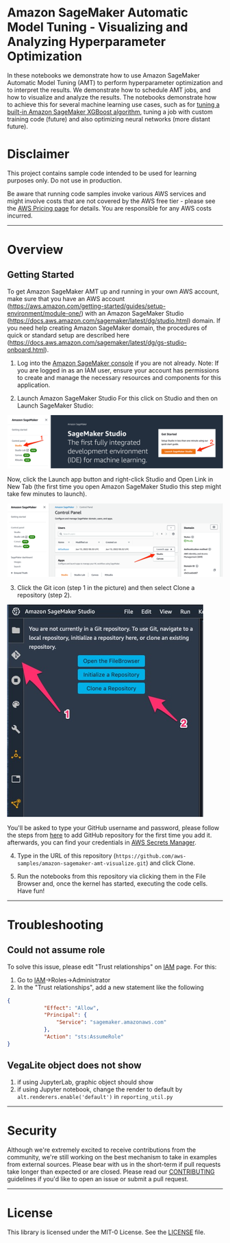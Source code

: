#  Amazon SageMaker Automatic Model Tuning - Visualizing and Analyzing Hyperparameter Optimization

In these notebooks we demonstrate how to use Amazon SageMaker Automatic Model Tuning (AMT) to perform hyperparameter optimization and to interpret the results. We demonstrate how to schedule AMT jobs, and how to visualize and analyze the results. The notebooks demonstrate how to achieve this for several machine learning use cases, such as for [tuning a built-in Amazon SageMaker XGBoost algorithm](1_tuning_of_builtin_xgboost.ipynb), tuning a job with custom training code (future) and also optimizing neural networks (more distant future).

# Disclaimer

This project contains sample code intended to be used for learning purposes only. Do not use in production.

Be aware that running code samples invoke various AWS services and might involve costs that are not covered by the AWS free tier - please see the [AWS Pricing page](https://aws.amazon.com/pricing/) for details. You are responsible for any AWS costs incurred.

---

# Overview

## Getting Started

To get Amazon SageMaker AMT up and running in your own AWS account, make sure that you have an AWS account (https://aws.amazon.com/getting-started/guides/setup-environment/module-one/) with an Amazon SageMaker Studio (https://docs.aws.amazon.com/sagemaker/latest/dg/studio.html) domain. If you need help creating Amazon SageMaker domain, the procedures of quick or standard setup are described here (https://docs.aws.amazon.com/sagemaker/latest/dg/gs-studio-onboard.html). 

1. Log into the [Amazon SageMaker console](https://console.aws.amazon.com/sagemaker/) if you are not already.
Note: If you are logged in as an IAM user, ensure your account has permissions to create and manage the necessary resources and components for this application.

2. Launch Amazon SageMaker Studio
For this click on Studio and then on Launch SageMaker Studio:

![SageMaker Studio 1](/img/open_sm_studio_1.png)

Now, click the Launch app button and right-click Studio and Open Link in New Tab (the first time you open Amazon SageMaker Studio this step might take few minutes to launch).

![SageMaker Studio 2](/img/open_sm_studio_2.png)

3. Click the Git icon (step 1 in the picture) and then select Clone a repository (step 2).

![SageMaker Studio Git](/img/smstudio_clone_repo_steps.jpeg)

You'll be asked to type your GitHub username and password, please follow the steps from [here](https://docs.aws.amazon.com/sagemaker/latest/dg/nbi-git-resource.html) to add GitHub repository for the first time you add it. afterwards, you can find your credentials in [AWS Secrets Manager](https://console.aws.amazon.com/secretsmanager).

4. Type in the URL of this repository (`https://github.com/aws-samples/amazon-sagemaker-amt-visualize.git`) and click Clone.

5. Run the notebooks from this repository via clicking them in the File Browser and, once the kernel has started, executing the code cells. Have fun! 

---

# Troubleshooting

## Could not assume role

To solve this issue, please edit "Trust relationships" on [IAM](https://console.aws.amazon.com/iam) page. For this:
1. Go to [IAM](https://console.aws.amazon.com/iam)->Roles->Administrator
3. In the "Trust relationships", add a new statement like the following

```json
{
            "Effect": "Allow",
            "Principal": {
                "Service": "sagemaker.amazonaws.com"
            },
            "Action": "sts:AssumeRole"
}
```


## VegaLite object does not show

1. if using JupyterLab, graphic object should show
2. if using Jupyter notebook, change the render to default by `alt.renderers.enable('default')` in `reporting_util.py`

---

# Security

Although we're extremely excited to receive contributions from the community, we're still working on the best mechanism to take in examples from external sources. Please bear with us in the short-term if pull requests take longer than expected or are closed. Please read our [CONTRIBUTING](https://github.com/aws-samples/amazon-sagemaker-amt-visualize/blob/main/CONTRIBUTING.md) guidelines if you'd like to open an issue or submit a pull request.

---

# License 

This library is licensed under the MIT-0 License. See the [LICENSE](https://github.com/aws-samples/amazon-sagemaker-amt-visualize/blob/main/LICENSE) file.